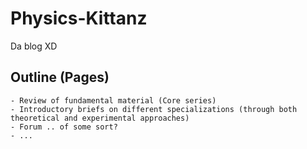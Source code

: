 # Physics-Kittanz
Da blog XD
## Outline (Pages)
```
- Review of fundamental material (Core series)
- Introductory briefs on different specializations (through both theoretical and experimental approaches)
- Forum .. of some sort?
- ...
```
